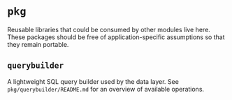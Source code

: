 # `pkg`

Reusable libraries that could be consumed by other modules live here. These packages should be free of application-specific assumptions so that they remain portable.

## `querybuilder`
A lightweight SQL query builder used by the data layer. See `pkg/querybuilder/README.md` for an overview of available operations.
